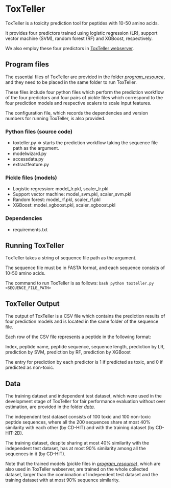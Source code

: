 # ToxTeller
ToxTeller is a toxicity prediction tool for peptides with 10-50 amino acids. 

It provides four predictors trained using logistic regression (LR), support vector machine (SVM), random forest (RF) and XGBoost, respectively.

We also employ these four predictors in [ToxTeller webserver](https://comics.iis.sinica.edu.tw/ToxTeller).

## Program files
The essential files of ToxTeller are provided in the folder [_program_resource_](program_resource), and they need to be placed in the same folder to run ToxTeller. 

These files include four python files which perform the prediction workflow of the four predictors and four pairs of pickle files which correspond to the four prediction models and respective scalers to scale input features. 

The configuration file, which records the dependencies and version numbers for running ToxTeller, is also provided.


### Python files (source code)
+ toxteller.py => starts the prediction workflow taking the sequence file path as the argument.
+ modelwizard.py
+ accessdata.py
+ extractfeature.py

### Pickle files (models)
+ Logistic regression: model_lr.pkl, scaler_lr.pkl
+ Support vector machine: model_svm.pkl, scaler_svm.pkl
+ Random forest: model_rf.pkl, scaler_rf.pkl
+ XGBoost: model_xgboost.pkl, scaler_xgboost.pkl

### Dependencies 
+ requirements.txt


## Running ToxTeller
ToxTeller takes a string of sequence file path as the argument.

The sequence file must be in FASTA format, and each sequence consists of 10-50 amino acids.

The command to run ToxTeller is as follows:
    ```bash
    python toxteller.py <SEQUENCE_FILE_PATH>
    ```


## ToxTeller Output
The output of ToxTeller is a CSV file which contains the prediction results of four prediction models and is located in the same folder of the sequence file. 

Each row of the CSV file represents a peptide in the following format:

  Index, peptide name, peptide sequence, sequence length, prediction by LR, prediction by SVM, prediction by RF, prediction by XGBoost
 
The entry for prediction by each predictor is 1 if predicted as toxic, and 0 if predicted as non-toxic.


## Data
The training dataset and independent test dataset, which were used in the development stage of ToxTeller for fair performance evaluation without over estimation, are provided in the folder [_data_](data).

The independent test dataset consists of 100 toxic and 100 non-toxic peptide sequences, where all the 200 sequences share at most 40% similarity with each other (by CD-HIT) and with the training dataset (by CD-HIT-2D).

The training dataset, despite sharing at most 40% similarity with the independent test dataset, has at most 90% similarity among all the sequences in it (by CD-HIT).

Note that the trained models (pickle files in [_program_resource_](program_resource)), which are also used in ToxTeller webserver, are trained on the whole collected dataset, larger than the combination of independent test dataset and the training dataset with at most 90% sequence similarity. 





